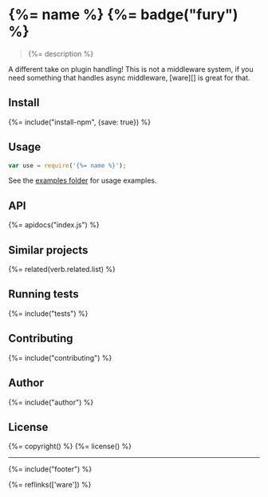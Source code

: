 # {%= name %} {%= badge("fury") %}

> {%= description %}

A different take on plugin handling! This is not a middleware system, if you need something that handles async middleware, [ware][] is great for that.

## Install
{%= include("install-npm", {save: true}) %}

## Usage

```js
var use = require('{%= name %}');
```

See the [examples folder](./examples) for usage examples.

## API
{%= apidocs("index.js") %}

## Similar projects
{%= related(verb.related.list) %}  

## Running tests
{%= include("tests") %}

## Contributing
{%= include("contributing") %}

## Author
{%= include("author") %}

## License
{%= copyright() %}
{%= license() %}

***

{%= include("footer") %}

{%= reflinks(['ware']) %}
